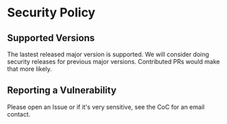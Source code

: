 # Security Policy

## Supported Versions

The lastest released major version is supported.
We will consider doing security releases for previous major versions.
Contributed PRs would make that more likely.

## Reporting a Vulnerability

Please open an Issue or if it's very sensitive, see the CoC for an email contact.
